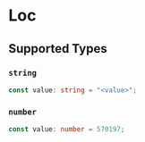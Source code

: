 # Loc


## Supported Types

### `string`

```typescript
const value: string = "<value>";
```

### `number`

```typescript
const value: number = 570197;
```

